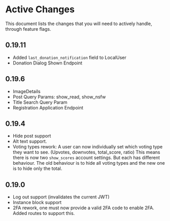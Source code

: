 # Active Changes

This document lists the changes that you will need to actively handle, through feature flags.


## 0.19.11

- Added `last_donation_notification` field to LocalUser
- Donation Dialog Shown Endpoint

## 0.19.6

- ImageDetails
- Post Query Params: show_read, show_nsfw
- Title Search Query Param
- Registration Application Endpoint


## 0.19.4
- Hide post support 
- Alt text support.
- Voting types rework: 
A user can now individually set which voting type they want to see.
  (Upvotes, downvotes, total_score, ratio) This means there is now two `show_scores` account settings.
But each has different behaviour. The old behaviour is to hide all voting types and the new one is to hide only the total.


## 0.19.0
- Log out support (invalidates the current JWT)
- Instance block support
- 2FA rework, one must now provide a valid 2FA code to enable 2FA. Added routes to support this.

